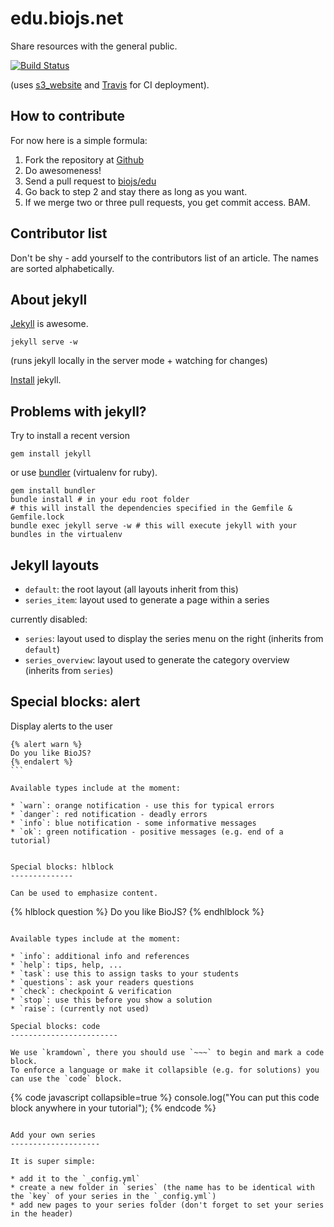 edu.biojs.net
=============

Share resources with the general public.

[![Build Status][travis]](https://travis-ci.org/biojs/edu)

(uses [s3_website](https://github.com/laurilehmijoki/s3_website) and [Travis][travis] for CI deployment).

[travis]: https://travis-ci.org/biojs/edu.svg?branch=master

How to contribute
---------------

For now here is a simple formula:

1. Fork the repository at [Github](https://github.com/biojs/edu)
2. Do awesomeness!
3. Send a pull request to [biojs/edu](https://github.com/biojs/edu)
4. Go back to step 2 and stay there as long as you want.
5. If we merge two or three pull requests, you get commit access. BAM.


Contributor list
----------------

Don't be shy - add yourself to the contributors list of an article.
The names are sorted alphabetically.

About jekyll
-----------

[Jekyll](http://jekyllrb.com/) is awesome.

```
jekyll serve -w
```
(runs jekyll locally in the server mode + watching for changes)

[Install](http://jekyllrb.com/docs/installation/) jekyll.


Problems with jekyll?
--------------------

Try to install a recent version

```
gem install jekyll
```

or use [bundler](http://bundler.io/) (virtualenv for ruby).

```
gem install bundler
bundle install # in your edu root folder
# this will install the dependencies specified in the Gemfile & Gemfile.lock
bundle exec jekyll serve -w # this will execute jekyll with your bundles in the virtualenv
```

Jekyll layouts
-----------------

* `default`: the root layout (all layouts inherit from this)
* `series_item`: layout used to generate a page within a series

currently disabled: 

* `series`: layout used to display the series menu on the right (inherits from `default`)
* `series_overview`: layout used to generate the category overview (inherits from `series`)

Special blocks: alert
--------------

Display alerts to the user

````
{% alert warn %}
Do you like BioJS?
{% endalert %}
```

Available types include at the moment:

* `warn`: orange notification - use this for typical errors
* `danger`: red notification - deadly errors
* `info`: blue notification - some informative messages
* `ok`: green notification - positive messages (e.g. end of a tutorial)


Special blocks: hlblock
--------------

Can be used to emphasize content.

````
{% hlblock question %}
Do you like BioJS?
{% endhlblock %}
```

Available types include at the moment:

* `info`: additional info and references
* `help`: tips, help, ...
* `task`: use this to assign tasks to your students
* `questions`: ask your readers questions
* `check`: checkpoint & verification
* `stop`: use this before you show a solution
* `raise`: (currently not used)

Special blocks: code
------------------------

We use `kramdown`, there you should use `~~~` to begin and mark a code block.
To enforce a language or make it collapsible (e.g. for solutions) you can use the `code` block.

```
{% code javascript collapsible=true %}
console.log("You can put this code block anywhere in your tutorial");
{% endcode %}
```

Add your own series
--------------------

It is super simple:

* add it to the `_config.yml`
* create a new folder in `series` (the name has to be identical with the `key` of your series in the `_config.yml`)
* add new pages to your series folder (don't forget to set your series in the header)
